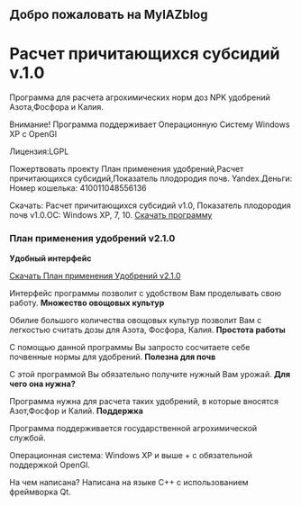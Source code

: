 ## Добро пожаловать на MyIAZblog

# Расчет причитающихся субсидий v.1.0

Программа для расчета агрохимических норм доз NPK удобрений Азота,Фосфора и Калия.

Внимание! Программа поддерживает
Операционную Систему Windows XP с OpenGl

Лицензия:LGPL

Пожертвовать проекту План применения удобрений,Расчет причитающихся субсидий,Показатель плодородия почв.
Yandex.Деньги: Номер кошелька: 410011048556136

Скачать: Расчет причитающихся субсидий v1.0, Показатель плодородия почв v1.0.ОС: Windows XP, 7, 10.
[Скачать программу](https://snoocppy.github.io/planprm/setup3.exe)

### План применения удобрений v2.1.0


**Удобный интерфейс**

[Скачать План применения Удобрений v2.1.0](https://snoocppy.github.io/planprm/setup2planprm2.exe)

Интерфейс программы позволит с удобством Вам проделывать свою работу.
**Множество овощовых культур**

Обилие большого количества овощовых культур позволит Вам с легкостью считать дозы для Азота, Фосфора, Калия.
**Простота работы**

С помощью данной программы Вы запросто сосчитаете себе почвенные нормы для удобрений.
**Полезна для почв**

С этой программой Вы обязательно получите нужный Вам урожай.
**Для чего она нужна?**

Программа нужна для расчета таких удобрений, в которые вносятся Азот,Фосфор и Калий.
**Поддержка**

Программа поддерживается государственной агрохимической службой.

Операционная система: Windows XP и выше + с обязательной поддержкой OpenGl.

На чем написана? Написана на языке C++ с использованием фреймворка Qt.


